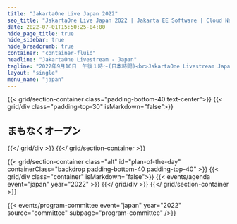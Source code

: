```yaml
---
title: "JakartaOne Live Japan 2022"
seo_title: "JakartaOne Live Japan 2022 | Jakarta EE Software | Cloud Native"
date: 2022-07-01T15:50:25-04:00
hide_page_title: true
hide_sidebar: true
hide_breadcrumb: true
container: "container-fluid"
headline: "JakartaOne Livestream - Japan"
tagline: "2022年9月16日　午後１時～(日本時間)<br>JakartaOne Livestream Japan は、クラウドネイティブJavaアプリケーションの開発にフォーカスした、Jakarta&trade; EEと、その周辺技術についてご紹介するバーチャルカンファレンスです。完全日本語で実施する２回目のイベントです。"
layout: "single"
menu_name: "japan"
---
```


{{< grid/section-container class="padding-bottom-40 text-center">}}
  {{< grid/div class="padding-top-30" isMarkdown="false">}}
    <h2>まもなくオープン</h2>
  {{</ grid/div >}}
{{</ grid/section-container >}}

<!-- Add agenda -->
{{< grid/section-container class="alt" id="plan-of-the-day" containerClass="backdrop padding-bottom-40 padding-top-40" >}}
  {{< grid/div class="container" isMarkdown="false">}}
    {{< events/agenda event="japan" year="2022" >}}
  {{</ grid/div >}}
{{</ grid/section-container >}}



<!-- Add speakers section -->


<!-- Add user carousel for committee -->
{{< events/program-committee event="japan" year="2022" source="committee" subpage="program-committee" />}}



